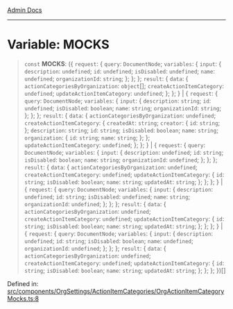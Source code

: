[Admin Docs](/)

***

# Variable: MOCKS

> `const` **MOCKS**: (\{ `request`: \{ `query`: `DocumentNode`; `variables`: \{ `input`: \{ `description`: `undefined`; `id`: `undefined`; `isDisabled`: `undefined`; `name`: `undefined`; `organizationId`: `string`; \}; \}; \}; `result`: \{ `data`: \{ `actionCategoriesByOrganization`: `object`[]; `createActionItemCategory`: `undefined`; `updateActionItemCategory`: `undefined`; \}; \}; \} \| \{ `request`: \{ `query`: `DocumentNode`; `variables`: \{ `input`: \{ `description`: `string`; `id`: `undefined`; `isDisabled`: `boolean`; `name`: `string`; `organizationId`: `string`; \}; \}; \}; `result`: \{ `data`: \{ `actionCategoriesByOrganization`: `undefined`; `createActionItemCategory`: \{ `createdAt`: `string`; `creator`: \{ `id`: `string`; \}; `description`: `string`; `id`: `string`; `isDisabled`: `boolean`; `name`: `string`; `organization`: \{ `id`: `string`; `name`: `string`; \}; \}; `updateActionItemCategory`: `undefined`; \}; \}; \} \| \{ `request`: \{ `query`: `DocumentNode`; `variables`: \{ `input`: \{ `description`: `undefined`; `id`: `string`; `isDisabled`: `boolean`; `name`: `string`; `organizationId`: `undefined`; \}; \}; \}; `result`: \{ `data`: \{ `actionCategoriesByOrganization`: `undefined`; `createActionItemCategory`: `undefined`; `updateActionItemCategory`: \{ `id`: `string`; `isDisabled`: `boolean`; `name`: `string`; `updatedAt`: `string`; \}; \}; \}; \} \| \{ `request`: \{ `query`: `DocumentNode`; `variables`: \{ `input`: \{ `description`: `undefined`; `id`: `string`; `isDisabled`: `undefined`; `name`: `string`; `organizationId`: `undefined`; \}; \}; \}; `result`: \{ `data`: \{ `actionCategoriesByOrganization`: `undefined`; `createActionItemCategory`: `undefined`; `updateActionItemCategory`: \{ `id`: `string`; `isDisabled`: `boolean`; `name`: `string`; `updatedAt`: `string`; \}; \}; \}; \} \| \{ `request`: \{ `query`: `DocumentNode`; `variables`: \{ `input`: \{ `description`: `undefined`; `id`: `string`; `isDisabled`: `boolean`; `name`: `undefined`; `organizationId`: `undefined`; \}; \}; \}; `result`: \{ `data`: \{ `actionCategoriesByOrganization`: `undefined`; `createActionItemCategory`: `undefined`; `updateActionItemCategory`: \{ `id`: `string`; `isDisabled`: `boolean`; `name`: `string`; `updatedAt`: `string`; \}; \}; \}; \})[]

Defined in: [src/components/OrgSettings/ActionItemCategories/OrgActionItemCategoryMocks.ts:8](https://github.com/PalisadoesFoundation/talawa-admin/blob/main/src/components/OrgSettings/ActionItemCategories/OrgActionItemCategoryMocks.ts#L8)
